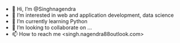 - 👋 Hi, I’m @Singhnagendra
- 👀 I’m interested in web and application development, data science
- 🌱 I’m currently learning Python
- 💞️ I’m looking to collaborate on ...
- 📫 How to reach me <singh.nagendra88outlook.com>

<!---
Singhnagendra/Singhnagendra is a ✨ special ✨ repository because its `README.md` (this file) appears on your GitHub profile.
You can click the Preview link to take a look at your changes.
--->
